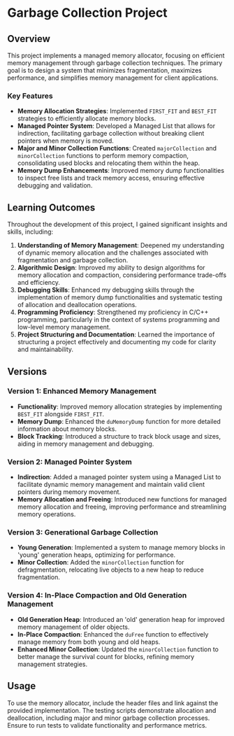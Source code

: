 # Garbage Collection Project

## Overview

This project implements a managed memory allocator, focusing on efficient memory management through garbage collection techniques. The primary goal is to design a system that minimizes fragmentation, maximizes performance, and simplifies memory management for client applications.

### Key Features

- **Memory Allocation Strategies**: Implemented `FIRST_FIT` and `BEST_FIT` strategies to efficiently allocate memory blocks.
- **Managed Pointer System**: Developed a Managed List that allows for indirection, facilitating garbage collection without breaking client pointers when memory is moved.
- **Major and Minor Collection Functions**: Created `majorCollection` and `minorCollection` functions to perform memory compaction, consolidating used blocks and relocating them within the heap.
- **Memory Dump Enhancements**: Improved memory dump functionalities to inspect free lists and track memory access, ensuring effective debugging and validation.

## Learning Outcomes

Throughout the development of this project, I gained significant insights and skills, including:

1. **Understanding of Memory Management**: Deepened my understanding of dynamic memory allocation and the challenges associated with fragmentation and garbage collection.
2. **Algorithmic Design**: Improved my ability to design algorithms for memory allocation and compaction, considering performance trade-offs and efficiency.
3. **Debugging Skills**: Enhanced my debugging skills through the implementation of memory dump functionalities and systematic testing of allocation and deallocation operations.
4. **Programming Proficiency**: Strengthened my proficiency in C/C++ programming, particularly in the context of systems programming and low-level memory management.
5. **Project Structuring and Documentation**: Learned the importance of structuring a project effectively and documenting my code for clarity and maintainability.

## Versions

### Version 1: Enhanced Memory Management
- **Functionality**: Improved memory allocation strategies by implementing `BEST_FIT` alongside `FIRST_FIT`.
- **Memory Dump**: Enhanced the `duMemoryDump` function for more detailed information about memory blocks.
- **Block Tracking**: Introduced a structure to track block usage and sizes, aiding in memory management and debugging.

### Version 2: Managed Pointer System
- **Indirection**: Added a managed pointer system using a Managed List to facilitate dynamic memory management and maintain valid client pointers during memory movement.
- **Memory Allocation and Freeing**: Introduced new functions for managed memory allocation and freeing, improving performance and streamlining memory operations.

### Version 3: Generational Garbage Collection
- **Young Generation**: Implemented a system to manage memory blocks in 'young' generation heaps, optimizing for performance.
- **Minor Collection**: Added the `minorCollection` function for defragmentation, relocating live objects to a new heap to reduce fragmentation.

### Version 4: In-Place Compaction and Old Generation Management
- **Old Generation Heap**: Introduced an 'old' generation heap for improved memory management of older objects.
- **In-Place Compaction**: Enhanced the `duFree` function to effectively manage memory from both young and old heaps.
- **Enhanced Minor Collection**: Updated the `minorCollection` function to better manage the survival count for blocks, refining memory management strategies.

## Usage

To use the memory allocator, include the header files and link against the provided implementation. The testing scripts demonstrate allocation and deallocation, including major and minor garbage collection processes. Ensure to run tests to validate functionality and performance metrics.

